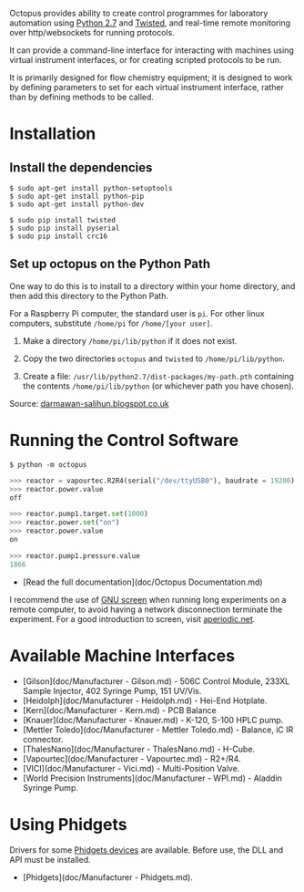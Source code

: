 
Octopus provides ability to create control programmes for laboratory automation
using [Python 2.7](http://www.python.org) and [Twisted](http://www.twistedmatrix.com),
and real-time remote monitoring over http/websockets for running protocols.

It can provide a command-line interface for interacting with machines using
virtual instrument interfaces, or for creating scripted protocols to be run.

It is primarily designed for flow chemistry equipment; it is designed to work by
defining parameters to set for each virtual instrument interface, rather than by
defining methods to be called.


Installation
============

Install the dependencies
------------------------

```
$ sudo apt-get install python-setuptools
$ sudo apt-get install python-pip
$ sudo apt-get install python-dev
```

```
$ sudo pip install twisted
$ sudo pip install pyserial
$ sudo pip install crc16
```

Set up octopus on the Python Path
---------------------------------

One way to do this is to install to a directory within your home directory,
and then add this directory to the Python Path.

For a Raspberry Pi computer, the standard user is `pi`. For other linux computers, 
substitute `/home/pi` for `/home/[your user]`.

 1.  Make a directory `/home/pi/lib/python` if it does not exist.

 2.  Copy the two directories `octopus` and `twisted` to `/home/pi/lib/python`.

 3.  Create a file: `/usr/lib/python2.7/dist-packages/my-path.pth`
     containing the contents `/home/pi/lib/python` (or whichever path you have chosen).

Source: [darmawan-salihun.blogspot.co.uk](http://darmawan-salihun.blogspot.co.uk/2012/12/adding-new-path-to-pythonpath.html)


Running the Control Software
============================

```
$ python -m octopus
```

```python
>>> reactor = vapourtec.R2R4(serial("/dev/ttyUSB0"), baudrate = 19200)
>>> reactor.power.value
off

>>> reactor.pump1.target.set(1000)
>>> reactor.power.set("on")
>>> reactor.power.value
on

>>> reactor.pump1.pressure.value
1866
```

 *  [Read the full documentation](doc/Octopus Documentation.md)
 
I recommend the use of [GNU screen](https://www.gnu.org/software/screen/) when
running long experiments on a remote computer, to avoid having a network 
disconnection terminate the experiment. For a good introduction to screen, 
visit [aperiodic.net](http://aperiodic.net/screen/start).


Available Machine Interfaces
============================

 *  [Gilson](doc/Manufacturer - Gilson.md) - 506C Control Module, 
    233XL Sample Injector, 402 Syringe Pump, 151 UV/Vis.
 *  [Heidolph](doc/Manufacturer - Heidolph.md) - Hei-End Hotplate.
 *  [Kern](doc/Manufacturer - Kern.md) - PCB Balance
 *  [Knauer](doc/Manufacturer - Knauer.md) - K-120, S-100 HPLC pump.
 *  [Mettler Toledo](doc/Manufacturer - Mettler Toledo.md) - Balance, iC IR connector.
 *  [ThalesNano](doc/Manufacturer - ThalesNano.md) - H-Cube.
 *  [Vapourtec](doc/Manufacturer - Vapourtec.md) - R2+/R4.
 *  [VICI](doc/Manufacturer - Vici.md) - Multi-Position Valve.
 *  [World Precision Instruments](doc/Manufacturer - WPI.md) - Aladdin Syringe Pump.

Using Phidgets
==============

Drivers for some [Phidgets devices](http://www.phidgets.com) are available. 
Before use, the DLL and API must be installed.

 *  [Phidgets](doc/Manufacturer - Phidgets.md).

